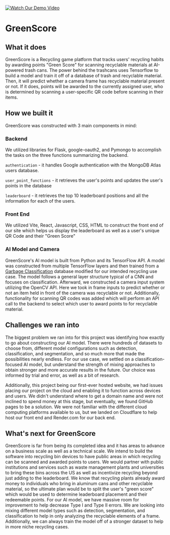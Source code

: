 [![Watch Our Demo Video](https://img.youtube.com/vi/3ZCa5jKGV6cs/0.jpg)](https://www.youtube.com/watch?v=3ZCa5jKGV6c)
# GreenScore

## What it does

GreenScore is a Recycling game platform that tracks users' recycling habits by awarding points "Green Score" for scanning recyclable materials at AI-powered trash cans. The power behind the trashcans uses Tensorflow to build a model and train it off of a database of trash and recyclable material. Then, it will predict whether a camera frame has recyclable material present or not. If it does, points will be awarded to the currently assigned user, who is determined by scanning a user-specific QR code before scanning in their items.

## How we built it

GreenScore was constructed with 3 main components in mind:

### Backend
We utilized libraries for Flask, google-oauth2, and Pymongo to accomplish the tasks on the three functions summarizing the backend.

``authentication`` - it handles Google authentication with the MongoDB Atlas users database. 

``user_point_functions`` - it retrieves the user's points and updates the user's points in the database

``leaderboard`` - it retrieves the top 10 leaderboard positions and all the information for each of the users. 

### Front End
We utilized Vite, React, Javascript, CSS, HTML to construct the front end of our site which helps us display the leaderboard as well as a user's unique QR Code and their "Green Score" 

### AI Model and Camera

GreenScore's AI model is built from Python and its TensorFlow API. A model was constructed from multiple TensorFlow layers and then trained from a [Garbage Classification](https://www.kaggle.com/datasets/mostafaabla/garbage-classification/data) database modified for our intended recycling use case. 
The model follows a general layer structure typical of a CNN and focuses on classification. Afterward, we constructed a camera input system utilizing the OpenCV API. Here we took in frame inputs to predict whether or not an item held in front of the camera was recyclable or not. Additionally, functionality for scanning QR codes was added which will perform an API call to the backend to select which user to award points to for recyclable material.

## Challenges we ran into

The biggest problem we ran into for this project was identifying how exactly to go about constructing our AI model. There were hundreds of datasets to choose from, different model configurations such as detection, classification, and segmentation, and so much more that made the possibilities nearly endless. For our use case, we settled on a classification-focused AI model, but understand the strength of mixing approaches to obtain stronger and more accurate results in the future. Our choice was informed by trial and error, as well as a bit of research. 

Additionally, this project being our first-ever hosted website, we had issues placing our project on the cloud and enabling it to function across devices and users. We didn't understand where to get a domain name and were not inclined to spend money at this stage, but eventually, we found GitHub pages to be a solution. We were not familiar with the different cloud computing platforms available to us, but we landed on Cloudflare to help host our front end and Render.com for our back end. 

## What's next for GreenScore

GreenScore is far from being its completed idea and it has areas to advance on a business scale as well as a technical scale. We intend to build the software into recycling bin devices to have public areas in which recycling can be scanned and awarded points to users. We would partner with public institutions and services such as waste management plants and universities to bring these bins across the US as well as incentivize recycling beyond just adding to the leaderboard. We know that recycling plants already award money to individuals who bring in aluminum cans and other recyclable material, so the ultimate plan would be to split the user's "green score" which would be used to determine leaderboard placement and their redeemable points. For our AI model, we have massive room for improvement to help decrease Type I and Type II errors. We are looking into mixing different model types such as detection, segmentation, and classification to help in only analyzing the recyclable elements of a frame. Additionally, we can always train the model off of a stronger dataset to help in more niche recycling cases. 
